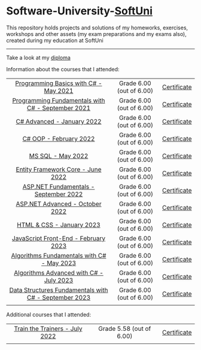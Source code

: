 # Software-University-[SoftUni](https://softuni.bg/)
This repository holds projects and solutions of my homeworks, exercises, workshops and other assets (my exam preparations and my exams also), created during my education at SoftUni

---------------------------------------------------------------------------------------------------------

Take a look at my [diploma](https://softuni.bg/certificates/details/185052/18601225)

Information about the courses that I attended:

||||
|:---:|:---:|:---:|
|[Programming Basics with C# - May 2021](https://softuni.bg/trainings/3398/programming-basics-with-csharp-may-2021)|Grade 6.00 (out of 6.00)|[Certificate](https://softuni.bg/certificates/details/107360/125bef55)|
|[Programming Fundamentals with C# - September 2021](https://softuni.bg/trainings/3447/programming-fundamentals-with-csharp-september-2021)|Grade 6.00 (out of 6.00)|[Certificate](https://softuni.bg/certificates/details/119892/66b56f59)|
|[C# Advanced - January 2022](https://softuni.bg/trainings/3584/csharp-advanced-january-2022)|Grade 6.00 (out of 6.00)|[Certificate](https://softuni.bg/certificates/details/123613/e6d18f2b)|
|[C# OOP - February 2022](https://softuni.bg/trainings/3585/csharp-oop-february-2022)|Grade 6.00 (out of 6.00)|[Certificate](https://softuni.bg/certificates/details/130951/b1abe628)|
|[MS SQL - May 2022](https://softuni.bg/trainings/3714/ms-sql-may-2022)|Grade 6.00 (out of 6.00)|[Certificate](https://softuni.bg/certificates/details/134807/1e5be2db)|
|[Entity Framework Core - June 2022](https://softuni.bg/trainings/3709/entity-framework-core-june-2022)|Grade 6.00 (out of 6.00)|[Certificate](https://softuni.bg/certificates/details/138326/0bdadca1)|
|[ASP.NET Fundamentals - September 2022](https://softuni.bg/trainings/3853/asp-net-fundamentals-september-2022)|Grade 6.00 (out of 6.00)|[Certificate](https://softuni.bg/certificates/details/146511/53a9adfb)|
|[ASP.NET Advanced - October 2022](https://softuni.bg/trainings/3854/asp-net-advanced-october-2022)|Grade 6.00 (out of 6.00)|[Certificate](https://softuni.bg/certificates/details/153270/9514db46)|
|[HTML & CSS - January 2023](https://softuni.bg/trainings/3975/html-and-css-january-2023)|Grade 6.00 (out of 6.00)|[Certificate](https://softuni.bg/certificates/details/163010/149514dd)|
|[JavaScript Front-End - February 2023](https://softuni.bg/trainings/3976/js-front-end-february-2023)|Grade 6.00 (out of 6.00)|[Certificate](https://softuni.bg/certificates/details/168376/2a684bd7)|
|[Algorithms Fundamentals with C# - May 2023](https://softuni.bg/trainings/4175/algorithms-fundamentals-with-c-sharp-may-2023)|Grade 6.00 (out of 6.00)|[Certificate](https://softuni.bg/certificates/details/176629/4d4e5c9b)|
|[Algorithms Advanced with C# - July 2023](https://softuni.bg/trainings/4178/algorithms-advanced-with-c-sharp-july-2023)|Grade 6.00 (out of 6.00)|[Certificate](https://softuni.bg/certificates/details/184501/e9382fac)|
|[Data Structures Fundamentals with C# - September 2023](https://softuni.bg/trainings/4266/data-structures-fundamentals-with-csharp-september-2023)|Grade 6.00 (out of 6.00)|[Certificate](https://softuni.bg/certificates/details/185515/4bfa0ed0)|
||||


Additional courses that I attended:

||||
|:---:|:---:|:---:|
|[Train the Trainers - July 2022](https://softuni.bg/trainings/3860/training-for-trainers-march-july-2022)|Grade 5.58 (out of 6.00)|[Certificate](https://softuni.bg/certificates/details/137246/525b0d94)|
||||